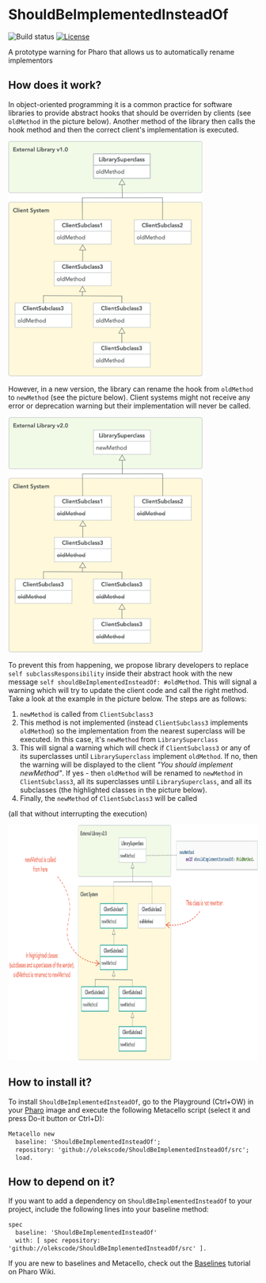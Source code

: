 # ShouldBeImplementedInsteadOf

![Build status](https://github.com/olekscode/ShouldBeImplementedInsteadOf/workflows/CI/badge.svg)
[![License](https://img.shields.io/badge/license-MIT-blue.svg)](https://raw.githubusercontent.com/olekscode/ShouldBeImplementedInsteadOf/master/LICENSE)

A prototype warning for Pharo that allows us to automatically rename implementors

## How does it work?

In object-oriented programming it is a common practice for software libraries to provide abstract hooks that should be overriden by clients (see `oldMethod` in the picture below). Another method of the library then calls the hook method and then the correct client's implementation is executed.

<img src="img/hierarchy1.png" height="475">

However, in a new version, the library can rename the hook from `oldMethod` to `newMethod` (see the picture below). Client systems might not receive any error or deprecation warning but their implementation will never be called.

<img src="img/hierarchy2.png" height="475">

To prevent this from happening, we propose library developers to replace `self subclassResponsibility` inside their abstract hook with the new message `self shouldBeImplementedInsteadOf: #oldMethod`. This will signal a warning which will try to update the client code and call the right method. Take a look at the example in the picture below. The steps are as follows:

1. `newMethod` is called from `ClientSubclass3`
2. This method is not implemented (instead `ClientSubclass3` implements `oldMethod`) so the implementation from the nearest superclass will be executed. In this case, it's `newMethod` from `LibrarySuperclass`
3. This will signal a warning which will check if `ClientSubclass3` or any of its superclasses until `LibrarySuperclass` implement `oldMethod`. If no, then the warning will be displayed to the client _"You should implement newMethod"_. If yes - then `oldMethod` will be renamed to `newMethod` in `ClientSubclass3`, all its superclasses until `LibrarySuperclass`, and all its subclasses (the highlighted classes in the picture below).
4. Finally, the `newMethod` of `ClientSubclass3` will be called

(all that without interrupting the execution)

<img src="img/hierarchy3.png" height="475">

## How to install it?

To install `ShouldBeImplementedInsteadOf`, go to the Playground (Ctrl+OW) in your [Pharo](https://pharo.org/) image and execute the following Metacello script (select it and press Do-it button or Ctrl+D):

```Smalltalk
Metacello new
  baseline: 'ShouldBeImplementedInsteadOf';
  repository: 'github://olekscode/ShouldBeImplementedInsteadOf/src';
  load.
```

## How to depend on it?

If you want to add a dependency on `ShouldBeImplementedInsteadOf` to your project, include the following lines into your baseline method:

```Smalltalk
spec
  baseline: 'ShouldBeImplementedInsteadOf'
  with: [ spec repository: 'github://olekscode/ShouldBeImplementedInsteadOf/src' ].
```

If you are new to baselines and Metacello, check out the [Baselines](https://github.com/pharo-open-documentation/pharo-wiki/blob/master/General/Baselines.md) tutorial on Pharo Wiki.
